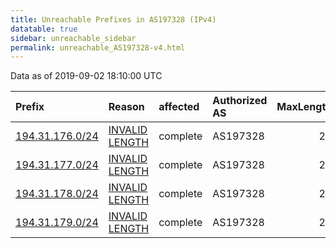 ```yaml
---
title: Unreachable Prefixes in AS197328 (IPv4)
datatable: true
sidebar: unreachable_sidebar
permalink: unreachable_AS197328-v4.html
---
```


Data as of 2019-09-02 18:10:00 UTC


<div class="datatable-begin"></div>

| Prefix                                                   | Reason                                                                                                     | affected   | Authorized AS   |   MaxLength | Anchor                                         |   unreachable /24s |
|:---------------------------------------------------------|:-----------------------------------------------------------------------------------------------------------|:-----------|:----------------|------------:|:-----------------------------------------------|-------------------:|
| [194.31.176.0/24](https://stat.ripe.net/194.31.176.0/24) | [INVALID LENGTH](https://rpki-validator.ripe.net/announcement-preview?asn=AS197328&prefix=194.31.176.0/24) | complete   | AS197328        |          22 | [RIPE](unreachable_RIPE_NCC_RPKI_Root-v4.html) |                  1 |
| [194.31.177.0/24](https://stat.ripe.net/194.31.177.0/24) | [INVALID LENGTH](https://rpki-validator.ripe.net/announcement-preview?asn=AS197328&prefix=194.31.177.0/24) | complete   | AS197328        |          22 | [RIPE](unreachable_RIPE_NCC_RPKI_Root-v4.html) |                  1 |
| [194.31.178.0/24](https://stat.ripe.net/194.31.178.0/24) | [INVALID LENGTH](https://rpki-validator.ripe.net/announcement-preview?asn=AS197328&prefix=194.31.178.0/24) | complete   | AS197328        |          22 | [RIPE](unreachable_RIPE_NCC_RPKI_Root-v4.html) |                  1 |
| [194.31.179.0/24](https://stat.ripe.net/194.31.179.0/24) | [INVALID LENGTH](https://rpki-validator.ripe.net/announcement-preview?asn=AS197328&prefix=194.31.179.0/24) | complete   | AS197328        |          22 | [RIPE](unreachable_RIPE_NCC_RPKI_Root-v4.html) |                  1 |

<div class="datatable-end"></div>